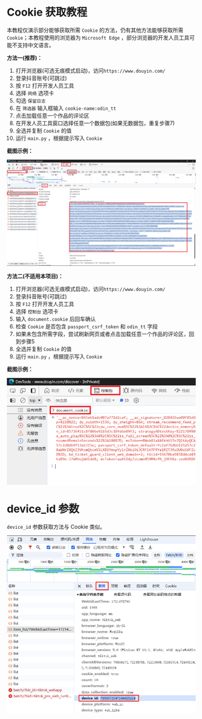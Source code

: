 # Cookie 获取教程

本教程仅演示部分能够获取所需 `Cookie` 的方法，仍有其他方法能够获取所需 `Cookie`；本教程使用的浏览器为 `Microsoft Edge`
，部分浏览器的开发人员工具可能不支持中文语言。

**方法一\(推荐\)：**

1. 打开浏览器\(可选无痕模式启动\)，访问`https://www.douyin.com/`
2. 登录抖音账号\(可跳过\)
3. 按 `F12` 打开开发人员工具
4. 选择 `网络` 选项卡
5. 勾选 `保留日志`
6. 在 `筛选器` 输入框输入 `cookie-name:odin_tt`
7. 点击加载任意一个作品的评论区
8. 在开发人员工具窗口选择任意一个数据包\(如果无数据包，重复步骤7\)
9. 全选并复制 `Cookie` 的值
10. 运行 `main.py` ，根据提示写入 `Cookie`

**截图示例：**

<img src="screenshot/Cookie获取教程1.png" alt="开发人员工具">

**方法二\(不适用本项目\)：**

1. 打开浏览器\(可选无痕模式启动\)，访问`https://www.douyin.com/`
2. 登录抖音账号\(可跳过\)
3. 按 `F12` 打开开发人员工具
4. 选择 `控制台` 选项卡
5. 输入 `document.cookie` 后回车确认
6. 检查 `Cookie` 是否包含 `passport_csrf_token` 和 `odin_tt` 字段
7. 如果未包含所需字段，尝试刷新网页或者点击加载任意一个作品的评论区，回到步骤5
8. 全选并复制 `Cookie` 的值
9. 运行 `main.py` ，根据提示写入 `Cookie`

**截图示例：**

<img src="screenshot/Cookie获取教程2.png" alt="开发人员工具">

# device_id 参数

`device_id` 参数获取方法与 Cookie 类似。

<img src="screenshot/device_id获取示例图.png" alt="开发人员工具">
